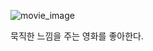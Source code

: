![movie_image](https://cloud.githubusercontent.com/assets/28190183/25555378/4a526284-2d20-11e7-9f1d-8355d8a85d2d.jpg)

묵직한 느낌을 주는 영화를 좋아한다.
